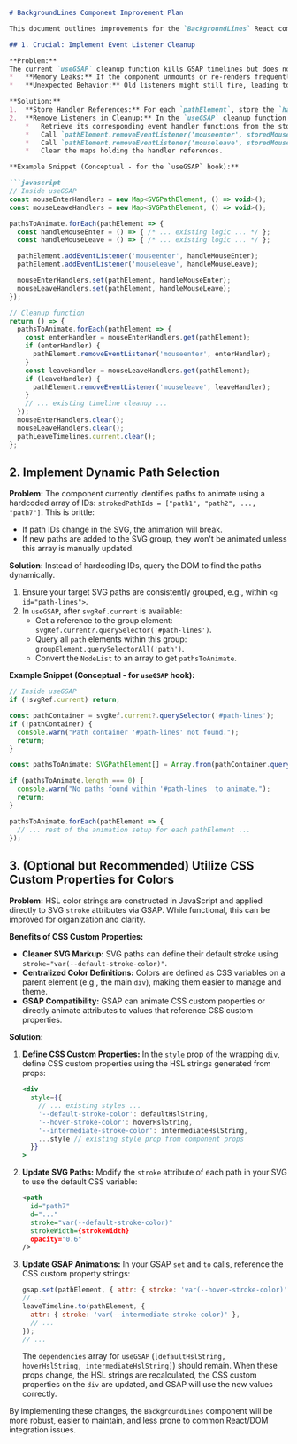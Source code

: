 ```markdown
# BackgroundLines Component Improvement Plan

This document outlines improvements for the `BackgroundLines` React component. The goal is to enhance robustness, maintainability, and prevent potential issues like memory leaks.

## 1. Crucial: Implement Event Listener Cleanup

**Problem:**
The current `useGSAP` cleanup function kills GSAP timelines but does not remove the native `mouseenter` and `mouseleave` event listeners attached directly to the SVG path elements. This can lead to:
*   **Memory Leaks:** If the component unmounts or re-renders frequently, old event listeners can persist, consuming memory.
*   **Unexpected Behavior:** Old listeners might still fire, leading to incorrect animations or errors.

**Solution:**
1.  **Store Handler References:** For each `pathElement`, store the `handleMouseEnter` and `handleMouseLeave` functions (the actual functions passed to `addEventListener`) in a `Map` or similar structure, keyed by the `pathElement`.
2.  **Remove Listeners in Cleanup:** In the `useGSAP` cleanup function (`return () => { ... }`), iterate through the `pathsToAnimate`. For each path:
    *   Retrieve its corresponding event handler functions from the stored map.
    *   Call `pathElement.removeEventListener('mouseenter', storedMouseEnterHandler)`.
    *   Call `pathElement.removeEventListener('mouseleave', storedMouseLeaveHandler)`.
    *   Clear the maps holding the handler references.

**Example Snippet (Conceptual - for the `useGSAP` hook):**

```javascript
// Inside useGSAP
const mouseEnterHandlers = new Map<SVGPathElement, () => void>();
const mouseLeaveHandlers = new Map<SVGPathElement, () => void>();

pathsToAnimate.forEach(pathElement => {
  const handleMouseEnter = () => { /* ... existing logic ... */ };
  const handleMouseLeave = () => { /* ... existing logic ... */ };

  pathElement.addEventListener('mouseenter', handleMouseEnter);
  pathElement.addEventListener('mouseleave', handleMouseLeave);

  mouseEnterHandlers.set(pathElement, handleMouseEnter);
  mouseLeaveHandlers.set(pathElement, handleMouseLeave);
});

// Cleanup function
return () => {
  pathsToAnimate.forEach(pathElement => {
    const enterHandler = mouseEnterHandlers.get(pathElement);
    if (enterHandler) {
      pathElement.removeEventListener('mouseenter', enterHandler);
    }
    const leaveHandler = mouseLeaveHandlers.get(pathElement);
    if (leaveHandler) {
      pathElement.removeEventListener('mouseleave', leaveHandler);
    }
    // ... existing timeline cleanup ...
  });
  mouseEnterHandlers.clear();
  mouseLeaveHandlers.clear();
  pathLeaveTimelines.current.clear();
};
```

## 2. Implement Dynamic Path Selection

**Problem:**
The component currently identifies paths to animate using a hardcoded array of IDs: `strokedPathIds = ["path1", "path2", ..., "path7"]`. This is brittle:
*   If path IDs change in the SVG, the animation will break.
*   If new paths are added to the SVG group, they won't be animated unless this array is manually updated.

**Solution:**
Instead of hardcoding IDs, query the DOM to find the paths dynamically.
1.  Ensure your target SVG paths are consistently grouped, e.g., within `<g id="path-lines">`.
2.  In `useGSAP`, after `svgRef.current` is available:
    *   Get a reference to the group element: `svgRef.current?.querySelector('#path-lines')`.
    *   Query all `path` elements within this group: `groupElement.querySelectorAll('path')`.
    *   Convert the `NodeList` to an array to get `pathsToAnimate`.

**Example Snippet (Conceptual - for `useGSAP` hook):**

```javascript
// Inside useGSAP
if (!svgRef.current) return;

const pathContainer = svgRef.current?.querySelector('#path-lines');
if (!pathContainer) {
  console.warn("Path container '#path-lines' not found.");
  return;
}

const pathsToAnimate: SVGPathElement[] = Array.from(pathContainer.querySelectorAll('path'));

if (pathsToAnimate.length === 0) {
  console.warn("No paths found within '#path-lines' to animate.");
  return;
}

pathsToAnimate.forEach(pathElement => {
  // ... rest of the animation setup for each pathElement ...
});
```

## 3. (Optional but Recommended) Utilize CSS Custom Properties for Colors

**Problem:**
HSL color strings are constructed in JavaScript and applied directly to SVG `stroke` attributes via GSAP. While functional, this can be improved for organization and clarity.

**Benefits of CSS Custom Properties:**
*   **Cleaner SVG Markup:** SVG paths can define their default stroke using `stroke="var(--default-stroke-color)"`.
*   **Centralized Color Definitions:** Colors are defined as CSS variables on a parent element (e.g., the main `div`), making them easier to manage and theme.
*   **GSAP Compatibility:** GSAP can animate CSS custom properties or directly animate attributes to values that reference CSS custom properties.

**Solution:**
1.  **Define CSS Custom Properties:** In the `style` prop of the wrapping `div`, define CSS custom properties using the HSL strings generated from props:
    ```jsx
    <div
      style={{
        // ... existing styles ...
        '--default-stroke-color': defaultHslString,
        '--hover-stroke-color': hoverHslString,
        '--intermediate-stroke-color': intermediateHslString,
        ...style // existing style prop from component props
      }}
    >
    ```
2.  **Update SVG Paths:** Modify the `stroke` attribute of each path in your SVG to use the default CSS variable:
    ```xml
    <path
      id="path7"
      d="..."
      stroke="var(--default-stroke-color)"
      strokeWidth={strokeWidth}
      opacity="0.6"
    />
    ```
3.  **Update GSAP Animations:** In your GSAP `set` and `to` calls, reference the CSS custom property strings:
    ```javascript
    gsap.set(pathElement, { attr: { stroke: 'var(--hover-stroke-color)' } });
    // ...
    leaveTimeline.to(pathElement, {
      attr: { stroke: 'var(--intermediate-stroke-color)' },
      // ...
    });
    // ...
    ```
    The `dependencies` array for `useGSAP` (`[defaultHslString, hoverHslString, intermediateHslString]`) should remain. When these props change, the HSL strings are recalculated, the CSS custom properties on the `div` are updated, and GSAP will use the new values correctly.

By implementing these changes, the `BackgroundLines` component will be more robust, easier to maintain, and less prone to common React/DOM integration issues.
```